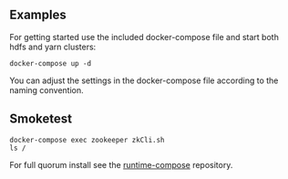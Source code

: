 
## Examples

For getting started use the included docker-compose file and start both hdfs and yarn clusters:

```
docker-compose up -d
```

You can adjust the settings in the docker-compose file according to the naming convention.

## Smoketest

```
docker-compose exec zookeeper zkCli.sh
ls /
```

For full quorum install see the [runtime-compose](https://github.com/flokkr/runtime-compose/tree/master/zookeeper) repository.
